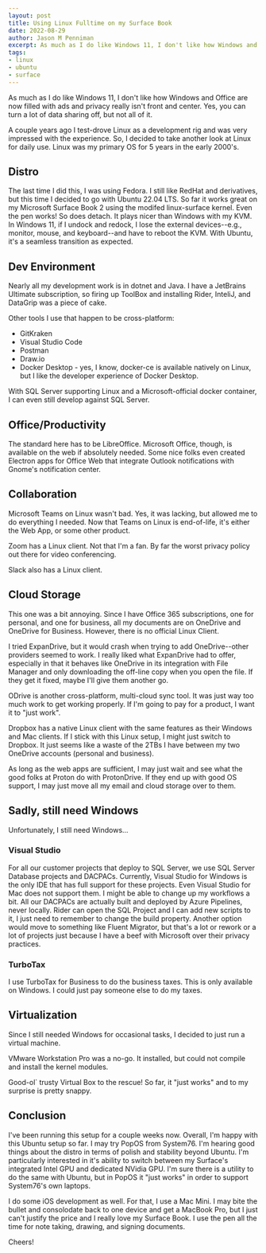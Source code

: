 ```yaml
---
layout: post
title: Using Linux Fulltime on my Surface Book
date: 2022-08-29
author: Jason M Penniman
excerpt: As much as I do like Windows 11, I don't like how Windows and Office are now filled with ads and privacy really isn't front and center. Yes, you can turn a lot of data sharing off, but not all of it. A couple years ago I test-drove Linux as a development rig and was very impressed with the experience. So, I decided to take another look at Linux for daily use.
tags:
- linux
- ubuntu
- surface
---
```

As much as I do like Windows 11, I don't like how Windows and Office are now filled with ads and privacy really isn't front and center. Yes, you can turn a lot of data sharing off, but not all of it.

A couple years ago I test-drove Linux as a development rig and was very impressed with the experience. So, I decided to take another look at Linux for daily use. Linux was my primary OS for 5 years in the early 2000's.

## Distro

The last time I did this, I was using Fedora. I still like RedHat and derivatives, but this time I decided to go with Ubuntu 22.04 LTS. So far it works great on my Microsoft Surface Book 2 using the modifed linux-surface kernel. Even the pen works! So does detach. It plays nicer than Windows with my KVM. In Windows 11, if I undock and redock, I lose the external devices--e.g., monitor, mouse, and keyboard--and have to reboot the KVM. With Ubuntu, it's a seamless transition as expected.

## Dev Environment

Nearly all my development work is in dotnet and Java. I have a JetBrains Ultimate subscription, so firing up ToolBox and installing Rider, InteliJ, and DataGrip was a piece of cake.

Other tools I use that happen to be cross-platform:

- GitKraken
- Visual Studio Code
- Postman
- Draw.io
- Docker Desktop - yes, I know, docker-ce is available natively on Linux, but I like the developer experience of Docker Desktop.

With SQL Server supporting Linux and a Microsoft-official docker container, I can even still develop against SQL Server.

## Office/Productivity

The standard here has to be LibreOffice. Microsoft Office, though, is available on the web if absolutely needed. Some nice folks even created Electron apps for Office Web that integrate Outlook notifications with Gnome's notification center.

## Collaboration

Microsoft Teams on Linux wasn't bad. Yes, it was lacking, but allowed me to do everything I needed. Now that Teams on Linux is end-of-life, it's either the Web App, or some other product.

Zoom has a Linux client. Not that I'm a fan. By far the worst privacy policy out there for video conferencing.

Slack also has a Linux client.

## Cloud Storage

This one was a bit annoying. Since I have Office 365 subscriptions, one for personal, and one for business, all my documents are on OneDrive and OneDrive for Business. However, there is no official Linux Client.

I tried ExpanDrive, but it would crash when trying to add OneDrive--other providers seemed to work. I really liked what ExpanDrive had to offer, especially in that it behaves like OneDrive in its integration with File Manager and only downloading the off-line copy when you open the file. If they get it fixed, maybe I'll give them another go.

ODrive is another cross-platform, multi-cloud sync tool. It was just way too much work to get working properly. If I'm going to pay for a product, I want it to "just work".

Dropbox has a native Linux client with the same features as their Windows and Mac clients. If I stick with this Linux setup, I might just switch to Dropbox. It just seems like a waste of the 2TBs I have between my two OneDrive accounts (personal and business).

As long as the web apps are sufficient, I may just wait and see what the good folks at Proton do with ProtonDrive. If they end up with good OS support, I may just move all my email and cloud storage over to them.

## Sadly, still need Windows

Unfortunately, I still need Windows...

### Visual Studio

For all our customer projects that deploy to SQL Server, we use SQL Server Database projects and DACPACs.  Currently, Visual Studio for Windows is the only IDE that has full support for these projects. Even Visual Studio for Mac does not support them. I might be able to change up my workflows a bit. All our DACPACs are actually built and deployed by Azure Pipelines, never locally. Rider can open the SQL Project and I can add new scripts to it, I just need to remember to change the build property.  Another option would move to something like Fluent Migrator, but that's a lot or rework or a lot of projects just because I have a beef with Microsoft over their privacy practices.

### TurboTax

I use TurboTax for Business to do the business taxes. This is only available on Windows. I could just pay someone else to do my taxes.

## Virtualization

Since I still needed Windows for occasional tasks, I decided to just run a virtual machine.

VMware Workstation Pro was a no-go. It installed, but could not compile and install the kernel modules.

Good-ol` trusty Virtual Box to the rescue! So far, it "just works" and to my surprise is pretty snappy.

## Conclusion

I've been running this setup for a couple weeks now. Overall, I'm happy with this Ubuntu setup so far. I may try PopOS from System76. I'm hearing good things about the distro in terms of polish and stability beyond Ubuntu. I'm particularly interested in it's ability to switch between my Surface's integrated Intel GPU and dedicated NVidia GPU. I'm sure there is a utility to do the same with Ubuntu, but in PopOS it "just works" in order to support System76's own laptops.

I do some iOS development as well. For that, I use a Mac Mini. I may bite the bullet and consolodate back to one device and get a MacBook Pro, but I just can't justify the price and I really love my Surface Book. I use the pen all the time for note taking, drawing, and signing documents.

Cheers!
